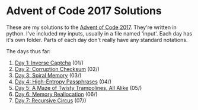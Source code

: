 # Advent of Code 2017 Solutions
These are my solutions to the [Advent of Code 2017](http://adventofcode.com/2017/).
They're written in python.  I've included my inputs, usually in a file named 'input'.
Each day has it's own folder.  Parts of each day don't really have any standard notations.

The days thus far:
1. [Day 1: Inverse Captcha](http://adventofcode.com/2017/day/1) (01/)
1. [Day 2: Corruption Checksum](http://adventofcode.com/2017/day/2) (02/)
1. [Day 3: Spiral Memory](http://adventofcode.com/2017/day/3) (03/)
1. [Day 4: High-Entropy Passphrases](http://adventofcode.com/2017/day/4) (04/)
1. [Day 5: A Maze of Twisty Trampolines, All Alike](http://adventofcode.com/2017/day/5) (05/)
1. [Day 6: Memory Reallocation](http://adventofcode.com/2017/day/6) (06/)
1. [Day 7: Recursive Circus](http://adventofcode.com/2017/day/7) (07/)